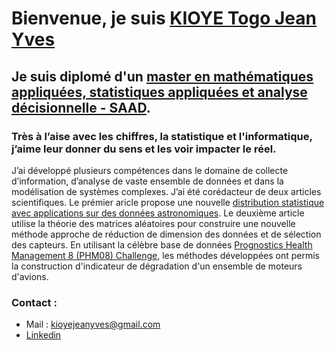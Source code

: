 
# Bienvenue, je suis [KIOYE Togo Jean Yves](https://www.linkedin.com/in/togo-jean-yves-kioye-b4b4711ba/)
## Je suis diplomé d'un [master en mathématiques appliquées, statistiques appliquées et analyse décisionnelle - SAAD](https://www.info.unicaen.fr/master/maths/saad).
### Très à l’aise avec les chiffres, la statistique et l'informatique, j’aime leur donner du sens et les voir impacter le réel.
J’ai développé plusieurs compétences dans le domaine de collecte d’information, d’analyse de vaste ensemble de données et dans la modélisation de systèmes complexes.  J’ai été corédacteur de deux articles scientifiques. Le prémier aricle propose une nouvelle [distribution statistique avec applications sur des données astronomiques](https://dergipark.org.tr/en/download/article-file/2071542). Le deuxième article utilise la théorie des matrices aléatoires pour construire une nouvelle méthode approche de réduction de dimension des données et de sélection des capteurs. En utilisant la célèbre base de données [Prognostics Health Management 8 (PHM08) Challenge](https://www.nasa.gov/content/prognostics-center-of-excellence-data-set-repository), les méthodes développées ont permis la construction d'indicateur de dégradation d'un ensemble de moteurs d'avions.

### Contact :
- Mail : kioyejeanyves@gmail.com
- [Linkedin](https://www.linkedin.com/in/togo-jean-yves-kioye-b4b4711ba/)


